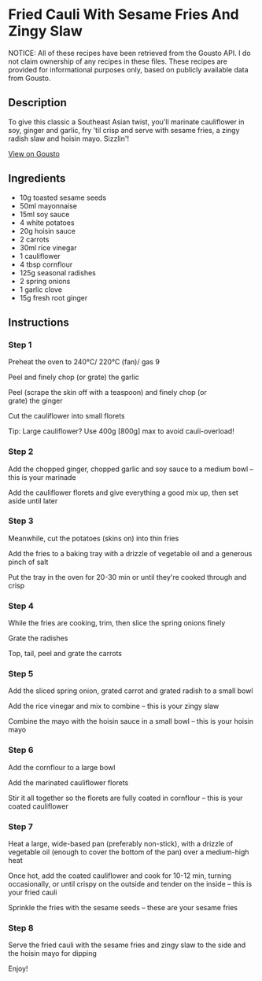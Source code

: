 # Fried Cauli With Sesame Fries And Zingy Slaw

NOTICE: All of these recipes have been retrieved from the Gousto API. I do not claim ownership of any recipes in these files. These recipes are provided for informational purposes only, based on publicly available data from Gousto.

## Description

To give this classic a Southeast Asian twist, you'll marinate cauliflower in soy, ginger and garlic, fry 'til crisp and serve with sesame fries, a zingy radish slaw and hoisin mayo. Sizzlin'!

[View on Gousto](https://www.gousto.co.uk/recipes/cookbook/fried-cauli-with-sesame-fries-and-zingy-slaw)

## Ingredients

- 10g toasted sesame seeds
- 50ml mayonnaise
- 15ml soy sauce
- 4 white potatoes
- 20g hoisin sauce
- 2 carrots
- 30ml rice vinegar
- 1 cauliflower
- 4 tbsp cornflour
- 125g seasonal radishes
- 2 spring onions
- 1 garlic clove
- 15g fresh root ginger

## Instructions


### Step 1

Preheat the oven to 240°C/ 220°C (fan)/ gas 9

Peel and finely chop (or grate) the garlic

Peel (scrape the skin off with a teaspoon) and finely chop (or grate) the ginger

Cut the cauliflower into small florets

Tip: Large cauliflower? Use 400g<span class="text-danger"> [800g]</span> max to avoid cauli-overload!


### Step 2

Add the chopped ginger, chopped garlic and soy sauce to a medium bowl – this is your marinade

Add the cauliflower florets and give everything a good mix up, then set aside until later


### Step 3

Meanwhile, cut the potatoes (skins on) into thin fries

Add the fries to a baking tray with a drizzle of vegetable oil and a generous pinch of salt

Put the tray in the oven for 20-30 min or until they're cooked through and crisp


### Step 4

While the fries are cooking, trim, then slice the spring onions finely

Grate the radishes

Top, tail, peel and grate the carrots


### Step 5

Add the sliced spring onion, grated carrot and grated radish to a small bowl

Add the rice vinegar and mix to combine – this is your zingy slaw

Combine the mayo with the hoisin sauce in a small bowl – this is your hoisin mayo


### Step 6

Add the cornflour to a large bowl

Add the marinated cauliflower florets

Stir it all together so the florets are fully coated in cornflour – this is your coated cauliflower


### Step 7

Heat a large, wide-based pan (preferably non-stick), with a drizzle of vegetable oil (enough to cover the bottom of the pan) over a medium-high heat

Once hot, add the coated cauliflower and cook for 10-12 min, turning occasionally, or until crispy on the outside and tender on the inside – this is your fried cauli

Sprinkle the fries with the sesame seeds – these are your sesame fries

### Step 8

Serve the fried cauli with the sesame fries and zingy slaw to the side and the hoisin mayo for dipping

Enjoy!

